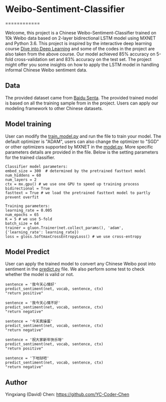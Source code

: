 # Weibo-Sentiment-Classifier
============

Welcome, this project is a Chinese Weibo-Sentiment-Classifier trained on 10k Weibo data based on 2-layer bidirectional LSTM model using MXNET and Python 3.6. This project is inspired by the interactive deep learning course [Dive into Deep Learning](https://d2l.ai/) and some of the codes in the project are also taken from the above course. Our model achieved 85% accuracy on 5-fold cross-validation set and 83% accuracy on the test set. The project might offer you some insights on how to apply the LSTM model in handling informal Chinese Weibo sentiment data.

Data
------------

The provided dataset came from [Baidu Senta](https://github.com/baidu/Senta). The provided trained model is based on all the training sample from in the project. Users can apply our modeling framework to other Chinese datasets.


Model training
------------

User can modify the [train_model.py](/train_model.py) and run the file to train your model. The default optimizer is "ADAM", users can also change the optimizer to "SGD" or other optimizers supported by MXNET in the [model.py](/model.py). More specific parameters details are provided in the file. Below is the setting parameters for the trained classifier.

```
Classifier model parameters:
embed_size = 300  # determined by the pretrained fasttext model 
num_hiddens = 60
num_layers = 2
ctx = mx.gpu() # we use one GPU to speed up training process
bidirectional = True 
fasttext = True # we load the pretrained fasttext model to partly prevent overfit

Training parameters:
learning_rate = 0.005
num_epochs = 65 
K = 5 # we use 5-fold 
batch_size = 64
trainer = gluon.Trainer(net.collect_params(), 'adam', {'learning_rate': learning_rate})
loss = gloss.SoftmaxCrossEntropyLoss() # we use cross-entropy
```

Model Predict
------------

User can apply the trained model to convert any Chinese Weibo post into sentiment in the [predict.py](/predict.py) file. We also perform some test to check whether the model is valid or not. 

```
sentence = '我今天心情好'
predict_sentiment(net, vocab, sentence, ctx)
"return positive"

sentence = '我今天心情不好'
predict_sentiment(net, vocab, sentence, ctx)
"return negative"

sentence = '今天真操蛋'
predict_sentiment(net, vocab, sentence, ctx)
"return negative"

sentence = '祝大家新年快乐呀'
predict_sentiment(net, vocab, sentence, ctx)
"return positive"

sentence = '下地狱吧'
predict_sentiment(net, vocab, sentence, ctx)
"return negative"
```

Author
------------

Yingxiang (David) Chen: https://github.com/YC-Coder-Chen
